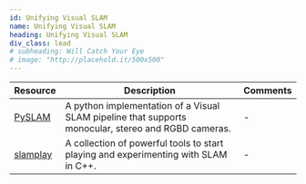 ```yaml
---
id: Unifying Visual SLAM
name: Unifying Visual SLAM
heading: Unifying Visual SLAM
div_class: lead
# subheading: Will Catch Your Eye
# image: "http://placehold.it/500x500"
---
```

<table>
      <thead>
       <tr>
              <th>Resource</th>
              <th>Description</th>
              <th>Comments</th>
            </tr>
          </thead>
          <tbody>
            <tr>
              <td><a href="https://github.com/luigifreda/pyslam">PySLAM</a></td>
              <td>A python implementation of a Visual SLAM pipeline that supports monocular, stereo and RGBD cameras.</td>
              <td>-</td>
            </tr>
             <tr>
              <td><a href="https://github.com/luigifreda/pyslam">slamplay</a></td>
              <td>A collection of powerful tools to start playing and experimenting with SLAM in C++.</td>
              <td>-</td>
            </tr>    
          </tbody>
        </table>     
      
